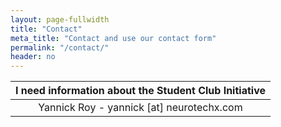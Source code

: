 ```yaml
---
layout: page-fullwidth
title: "Contact"
meta_title: "Contact and use our contact form"
permalink: "/contact/"
header: no
---
```


| I need information about the Student Club Initiative |
| :---: |
| Yannick Roy - yannick [at] neurotechx.com |
